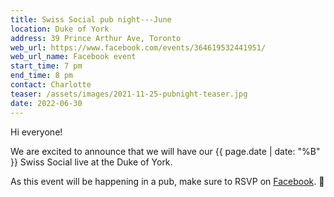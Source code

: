 ```yaml
---
title: Swiss Social pub night---June
location: Duke of York
address: 39 Prince Arthur Ave, Toronto
web_url: https://www.facebook.com/events/364619532441951/
web_url_name: Facebook event
start_time: 7 pm
end_time: 8 pm
contact: Charlotte
teaser: /assets/images/2021-11-25-pubnight-teaser.jpg
date: 2022-06-30
---
```


Hi everyone!

We are excited to announce that we will have our {{ page.date | date: "%B" }}
Swiss Social live at the Duke of York.

As this event will be happening in a pub, make sure to RSVP on [Facebook].
:slightly_smiling_face:

[facebook]: <{{ page.web_url }}>
